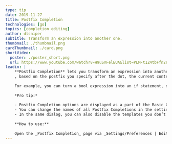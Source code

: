 ```yaml
---
type: tip
date: 2019-11-27
title: Postfix Completion
technologies: [go]
topics: [completion editing]
author: dlsniper
subtitle: Transform an expression into another one.
thumbnail: ./thumbnail.png
cardThumbnail: ./card.png
shortVideo:
  poster: ./poster_short.png
  url: https://www.youtube.com/watch?v=H9uSVFelEUA&list=PLM-t1Z4tbFfn291KlSOQE_ulCAyzXO3uA
leadin: |
    **Postfix Completion** lets you transform an expression into another one
    , based on the postfix you specify after the dot, the current context, and the expression type.
    
    For example, you can turn a bool expression into an if statement, or create a pointer to an expression. If anything goes not as planned, everything can be reverted via simple Ctrl+Z.
    
    *Pro tip:*
    
    - Postfix Completion options are displayed as a part of the Basic Completion suggestions list. Press ⌘J on macOS or Ctrl+J on Windows/Linux to see a full list of the Postfix Completion templates applicable in the current context.
    - You can change the names of all Postfix Completions in the settings dialog.
    - In the same dialog, you can also disable the templates you don’t need, or even turn off Postfix Completion completely.
    
    **How to use:**
    
    Open the _Postfix Completion_ page via _Settings/Preferences | Editor | General_ to see the complete list of supported templates. Learn, play, and of course, enjoy!
---
```

